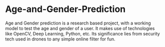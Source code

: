 # Age-and-Gender-Prediction
Age and Gender prediction is a research based project, with a working model to test the age and gender of a user. It makes use of technologies like OpenCV, Deep Learning, Python, etc. Its significance lies from security tech used in drones to any simple online filter for fun.
